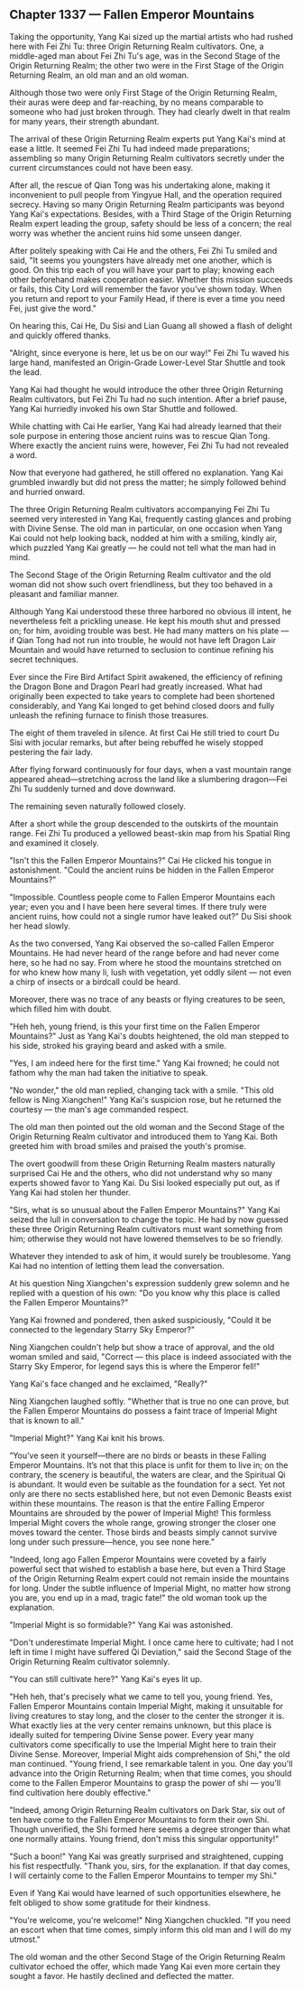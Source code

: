## Chapter 1337 — Fallen Emperor Mountains

Taking the opportunity, Yang Kai sized up the martial artists who had rushed here with Fei Zhi Tu: three Origin Returning Realm cultivators. One, a middle-aged man about Fei Zhi Tu's age, was in the Second Stage of the Origin Returning Realm; the other two were in the First Stage of the Origin Returning Realm, an old man and an old woman.

Although those two were only First Stage of the Origin Returning Realm, their auras were deep and far-reaching, by no means comparable to someone who had just broken through. They had clearly dwelt in that realm for many years, their strength abundant.

The arrival of these Origin Returning Realm experts put Yang Kai's mind at ease a little. It seemed Fei Zhi Tu had indeed made preparations; assembling so many Origin Returning Realm cultivators secretly under the current circumstances could not have been easy.

After all, the rescue of Qian Tong was his undertaking alone, making it inconvenient to pull people from Yingyue Hall, and the operation required secrecy. Having so many Origin Returning Realm participants was beyond Yang Kai's expectations. Besides, with a Third Stage of the Origin Returning Realm expert leading the group, safety should be less of a concern; the real worry was whether the ancient ruins hid some unseen danger.

After politely speaking with Cai He and the others, Fei Zhi Tu smiled and said, "It seems you youngsters have already met one another, which is good. On this trip each of you will have your part to play; knowing each other beforehand makes cooperation easier. Whether this mission succeeds or fails, this City Lord will remember the favor you’ve shown today. When you return and report to your Family Head, if there is ever a time you need Fei, just give the word."

On hearing this, Cai He, Du Sisi and Lian Guang all showed a flash of delight and quickly offered thanks.

"Alright, since everyone is here, let us be on our way!" Fei Zhi Tu waved his large hand, manifested an Origin-Grade Lower-Level Star Shuttle and took the lead.

Yang Kai had thought he would introduce the other three Origin Returning Realm cultivators, but Fei Zhi Tu had no such intention. After a brief pause, Yang Kai hurriedly invoked his own Star Shuttle and followed.

While chatting with Cai He earlier, Yang Kai had already learned that their sole purpose in entering those ancient ruins was to rescue Qian Tong. Where exactly the ancient ruins were, however, Fei Zhi Tu had not revealed a word.

Now that everyone had gathered, he still offered no explanation. Yang Kai grumbled inwardly but did not press the matter; he simply followed behind and hurried onward.

The three Origin Returning Realm cultivators accompanying Fei Zhi Tu seemed very interested in Yang Kai, frequently casting glances and probing with Divine Sense. The old man in particular, on one occasion when Yang Kai could not help looking back, nodded at him with a smiling, kindly air, which puzzled Yang Kai greatly — he could not tell what the man had in mind.

The Second Stage of the Origin Returning Realm cultivator and the old woman did not show such overt friendliness, but they too behaved in a pleasant and familiar manner.

Although Yang Kai understood these three harbored no obvious ill intent, he nevertheless felt a prickling unease. He kept his mouth shut and pressed on; for him, avoiding trouble was best. He had many matters on his plate — if Qian Tong had not run into trouble, he would not have left Dragon Lair Mountain and would have returned to seclusion to continue refining his secret techniques.

Ever since the Fire Bird Artifact Spirit awakened, the efficiency of refining the Dragon Bone and Dragon Pearl had greatly increased. What had originally been expected to take years to complete had been shortened considerably, and Yang Kai longed to get behind closed doors and fully unleash the refining furnace to finish those treasures.

The eight of them traveled in silence. At first Cai He still tried to court Du Sisi with jocular remarks, but after being rebuffed he wisely stopped pestering the fair lady.

After flying forward continuously for four days, when a vast mountain range appeared ahead—stretching across the land like a slumbering dragon—Fei Zhi Tu suddenly turned and dove downward.

The remaining seven naturally followed closely.

After a short while the group descended to the outskirts of the mountain range. Fei Zhi Tu produced a yellowed beast-skin map from his Spatial Ring and examined it closely.

"Isn't this the Fallen Emperor Mountains?" Cai He clicked his tongue in astonishment. "Could the ancient ruins be hidden in the Fallen Emperor Mountains?"

"Impossible. Countless people come to Fallen Emperor Mountains each year; even you and I have been here several times. If there truly were ancient ruins, how could not a single rumor have leaked out?" Du Sisi shook her head slowly.

As the two conversed, Yang Kai observed the so-called Fallen Emperor Mountains. He had never heard of the range before and had never come here, so he had no say. From where he stood the mountains stretched on for who knew how many li, lush with vegetation, yet oddly silent — not even a chirp of insects or a birdcall could be heard.

Moreover, there was no trace of any beasts or flying creatures to be seen, which filled him with doubt.

"Heh heh, young friend, is this your first time on the Fallen Emperor Mountains?" Just as Yang Kai's doubts heightened, the old man stepped to his side, stroked his graying beard and asked with a smile.

"Yes, I am indeed here for the first time." Yang Kai frowned; he could not fathom why the man had taken the initiative to speak.

"No wonder," the old man replied, changing tack with a smile. "This old fellow is Ning Xiangchen!" Yang Kai's suspicion rose, but he returned the courtesy — the man's age commanded respect.

The old man then pointed out the old woman and the Second Stage of the Origin Returning Realm cultivator and introduced them to Yang Kai. Both greeted him with broad smiles and praised the youth's promise.

The overt goodwill from these Origin Returning Realm masters naturally surprised Cai He and the others, who did not understand why so many experts showed favor to Yang Kai. Du Sisi looked especially put out, as if Yang Kai had stolen her thunder.

"Sirs, what is so unusual about the Fallen Emperor Mountains?" Yang Kai seized the lull in conversation to change the topic. He had by now guessed these three Origin Returning Realm cultivators must want something from him; otherwise they would not have lowered themselves to be so friendly.

Whatever they intended to ask of him, it would surely be troublesome. Yang Kai had no intention of letting them lead the conversation.

At his question Ning Xiangchen's expression suddenly grew solemn and he replied with a question of his own: "Do you know why this place is called the Fallen Emperor Mountains?"

Yang Kai frowned and pondered, then asked suspiciously, "Could it be connected to the legendary Starry Sky Emperor?"

Ning Xiangchen couldn't help but show a trace of approval, and the old woman smiled and said, "Correct — this place is indeed associated with the Starry Sky Emperor, for legend says this is where the Emperor fell!"

Yang Kai's face changed and he exclaimed, "Really?"

Ning Xiangchen laughed softly. "Whether that is true no one can prove, but the Fallen Emperor Mountains do possess a faint trace of Imperial Might that is known to all."

"Imperial Might?" Yang Kai knit his brows.

“You’ve seen it yourself—there are no birds or beasts in these Falling Emperor Mountains. It’s not that this place is unfit for them to live in; on the contrary, the scenery is beautiful, the waters are clear, and the Spiritual Qi is abundant. It would even be suitable as the foundation for a sect. Yet not only are there no sects established here, but not even Demonic Beasts exist within these mountains. The reason is that the entire Falling Emperor Mountains are shrouded by the power of Imperial Might! This formless Imperial Might covers the whole range, growing stronger the closer one moves toward the center. Those birds and beasts simply cannot survive long under such pressure—hence, you see none here.”

"Indeed, long ago Fallen Emperor Mountains were coveted by a fairly powerful sect that wished to establish a base here, but even a Third Stage of the Origin Returning Realm expert could not remain inside the mountains for long. Under the subtle influence of Imperial Might, no matter how strong you are, you end up in a mad, tragic fate!" the old woman took up the explanation.

"Imperial Might is so formidable?" Yang Kai was astonished.

"Don't underestimate Imperial Might. I once came here to cultivate; had I not left in time I might have suffered Qi Deviation," said the Second Stage of the Origin Returning Realm cultivator solemnly.

"You can still cultivate here?" Yang Kai's eyes lit up.

"Heh heh, that's precisely what we came to tell you, young friend. Yes, Fallen Emperor Mountains contain Imperial Might, making it unsuitable for living creatures to stay long, and the closer to the center the stronger it is. What exactly lies at the very center remains unknown, but this place is ideally suited for tempering Divine Sense power. Every year many cultivators come specifically to use the Imperial Might here to train their Divine Sense. Moreover, Imperial Might aids comprehension of Shi," the old man continued. "Young friend, I see remarkable talent in you. One day you'll advance into the Origin Returning Realm; when that time comes, you should come to the Fallen Emperor Mountains to grasp the power of shi — you'll find cultivation here doubly effective."

"Indeed, among Origin Returning Realm cultivators on Dark Star, six out of ten have come to the Fallen Emperor Mountains to form their own Shi. Though unverified, the Shi formed here seems a degree stronger than what one normally attains. Young friend, don't miss this singular opportunity!"

"Such a boon!" Yang Kai was greatly surprised and straightened, cupping his fist respectfully. "Thank you, sirs, for the explanation. If that day comes, I will certainly come to the Fallen Emperor Mountains to temper my Shi."

Even if Yang Kai would have learned of such opportunities elsewhere, he felt obliged to show some gratitude for their kindness.

"You're welcome, you're welcome!" Ning Xiangchen chuckled. "If you need an escort when that time comes, simply inform this old man and I will do my utmost."

The old woman and the other Second Stage of the Origin Returning Realm cultivator echoed the offer, which made Yang Kai even more certain they sought a favor. He hastily declined and deflected the matter.